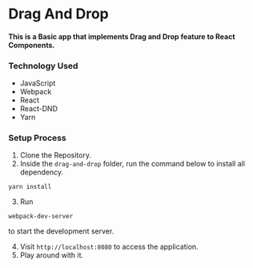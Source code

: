 # Drag And Drop

#### This is a Basic app that implements Drag and Drop feature to React Components.

### Technology Used
  * JavaScript
  * Webpack
  * React
  * React-DND
  * Yarn


### Setup Process

1. Clone the Repository.
2. Inside the `drag-and-drop` folder, run the command below to install all dependency.

  ``` yarn install ```

3. Run

  ``` webpack-dev-server ```

  to start the development server.

4. Visit `http://localhost:8080` to access the application.
5. Play around with it.
